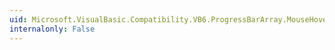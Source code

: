 ```yaml
---
uid: Microsoft.VisualBasic.Compatibility.VB6.ProgressBarArray.MouseHover
internalonly: False
---
```

